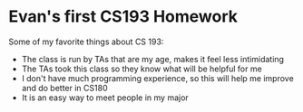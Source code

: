 # Evan's first CS193 Homework
Some of my favorite things about CS 193:
- The class is run by TAs that are my age, makes it feel less intimidating
- The TAs took this class so they know what will be helpful for me
- I don't have much programming experience, so this will help me improve and do better in CS180
- It is an easy way to meet people in my major
